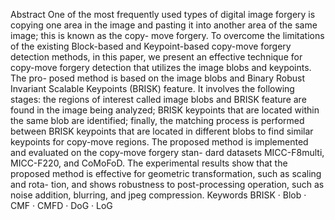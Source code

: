 Abstract
One of the most frequently used types of digital image forgery is copying one area in
the image and pasting it into another area of the same image; this is known as the copy-
move forgery. To overcome the limitations of the existing Block-based and Keypoint-based
copy-move forgery detection methods, in this paper, we present an effective technique
for copy-move forgery detection that utilizes the image blobs and keypoints. The pro-
posed method is based on the image blobs and Binary Robust Invariant Scalable Keypoints
(BRISK) feature. It involves the following stages: the regions of interest called image blobs
and BRISK feature are found in the image being analyzed; BRISK keypoints that are located
within the same blob are identified; finally, the matching process is performed between
BRISK keypoints that are located in different blobs to find similar keypoints for copy-move
regions. The proposed method is implemented and evaluated on the copy-move forgery stan-
dard datasets MICC-F8multi, MICC-F220, and CoMoFoD. The experimental results show
that the proposed method is effective for geometric transformation, such as scaling and rota-
tion, and shows robustness to post-processing operation, such as noise addition, blurring,
and jpeg compression.
Keywords BRISK · Blob · CMF · CMFD · DoG · LoG

